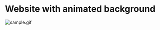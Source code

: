 # Website with animated background
<div style="position:relative; display: flex; flex-wrap: nowrap;"> 
    <img style='position:absolute; z-index:1;' src='sample.gif' alt="sample.gif"/>
</div> 
